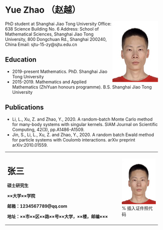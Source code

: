 # Yue Zhao （赵越）
<img align="right" src="/00.jpg" />
PhD student at Shanghai Jiao Tong University
Office: 638 Science Building No. 6
Address: School of Mathematical Sciences, Shanghai Jiao Tong University, 800 Dongchuan Rd., Shanghai 200240, China
Email: sjtu-15-zy@sjtu.edu.cn

## Education
- 2019-present Mathematics. PhD. Shanghai Jiao Tong University
- 2015-2019. Mathematics and Applied Mathematics (ZhiYuan honours programme). B.S. Shanghai Jiao Tong University

## Publications
- Li, L., Xu, Z. and Zhao, Y., 2020. A random-batch Monte Carlo method for many-body systems with singular kernels. SIAM Journal on Scientific Computing, 42(3), pp.A1486-A1509.
- Jin, S., Li, L., Xu, Z. and Zhao, Y., 2020. A random batch Ewald method for particle systems with Coulomb interactions. arXiv preprint arXiv:2010.01559.



<table border="0">
  <tr>
    <td width="75%">
      <h1>张三</h1>
      <p><b>硕士研究生</b></p>
      <p><b>××大学××学院</b></p>
      <p><b>邮箱：1234567789@qq.com</b></p>
      <p><b>地址：××市××区××路××号××大学，××楼，邮编×××</b></p>
    </td>
    <td width="25%">
      <img src="/00.jpg" width="100%">      % 插入证件照代码
    </td>
  </tr>
</table>

